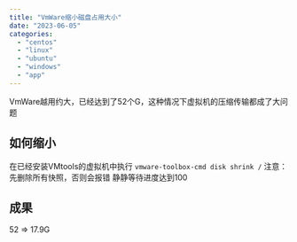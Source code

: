 ```yaml
---
title: "VmWare缩小磁盘占用大小"
date: "2023-06-05"
categories: 
  - "centos"
  - "linux"
  - "ubuntu"
  - "windows"
  - "app"
---
```


VmWare越用约大，已经达到了52个G，这种情况下虚拟机的压缩传输都成了大问题

## 如何缩小

在已经安装VMtools的虚拟机中执行 `vmware-toolbox-cmd disk shrink /` 注意：先删除所有快照，否则会报错 静静等待进度达到100

## 成果

52 => 17.9G
